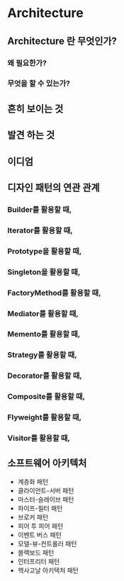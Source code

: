 # Architecture 

## Architecture 란 무엇인가?

### 왜 필요한가?

### 무엇을 할 수 있는가? 

## 흔히 보이는 것 

## 발견 하는 것 

## 이디엄

## 디자인 패턴의 연관 관계

### Builder를 활용할 때, 
### Iterator를 활용할 때, 
### Prototype을 활용할 때, 
### Singleton을 활용할 때, 
### FactoryMethod를 활용할 때, 
### Mediator를 활용할 때, 
### Memento를 활용할 때, 
### Strategy를 활용할 때, 
### Decorator를 활용할 때, 
### Composite를 활용할 때,
### Flyweight를 활용할 때, 
### Visitor를 활용할 때, 

## 소프트웨어 아키텍처

- 계층화 패턴
- 클라이언트-서버 패턴
- 마스터-슬레이브 패턴
- 파이프-필터 패턴
- 브로커 패턴
- 피어 투 피어 패턴
- 이벤트 버스 패턴
- 모델-뷰-컨트롤러 패턴
- 블랙보드 패턴
- 인터프리터 패턴
- 헥사고날 아키텍처 패턴